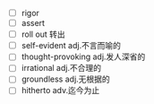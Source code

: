 - [ ] rigor
- [ ] assert
- [ ] roll out 转出
- [ ] self-evident adj.不言而喻的
- [ ] thought-provoking adj.发人深省的
- [ ] irrational adj.不合理的
- [ ] groundless adj.无根据的
- [ ] hitherto adv.迄今为止
